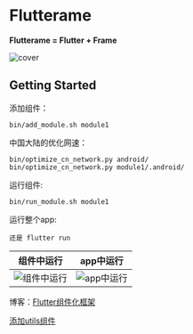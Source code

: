 # Flutterame

**Flutterame = Flutter + Frame**

![cover](https://p9-juejin.byteimg.com/tos-cn-i-k3u1fbpfcp/191ffa30b678419799a20ea1f9b3e782~tplv-k3u1fbpfcp-watermark.image)

## Getting Started

添加组件：

```
bin/add_module.sh module1
```

中国大陆的优化网速：
```
bin/optimize_cn_network.py android/
bin/optimize_cn_network.py module1/.android/
```

运行组件:

```
bin/run_module.sh module1
```
运行整个app:
```
还是 flutter run
```

组件中运行|app中运行
:----:|:----:
![组件中运行](https://p9-juejin.byteimg.com/tos-cn-i-k3u1fbpfcp/35b40ebeee444c54b8854a03035d0cc6~tplv-k3u1fbpfcp-watermark.image)|![app中运行](https://p1-juejin.byteimg.com/tos-cn-i-k3u1fbpfcp/5ba9e299253d4979ab846fcba185733b~tplv-k3u1fbpfcp-watermark.image)

博客：[Flutter组件化框架](https://juejin.cn/post/6913460020529070087)

[添加utils组件](modules/utils/README.md)